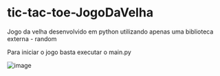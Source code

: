 # tic-tac-toe-JogoDaVelha
Jogo da velha desenvolvido em python utilizando apenas uma biblioteca externa - random

Para iniciar o jogo basta executar o main.py

![image](https://user-images.githubusercontent.com/79776257/182418236-c9dcca14-6e00-457c-908d-8fc63dcb5d17.png)
